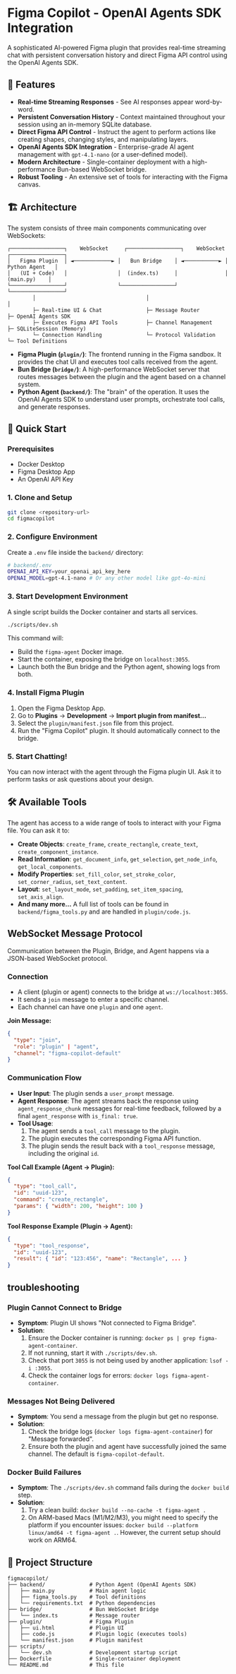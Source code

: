 # Figma Copilot - OpenAI Agents SDK Integration

A sophisticated AI-powered Figma plugin that provides real-time streaming chat with persistent conversation history and direct Figma API control using the OpenAI Agents SDK.

## 🚀 Features

- **Real-time Streaming Responses** - See AI responses appear word-by-word.
- **Persistent Conversation History** - Context maintained throughout your session using an in-memory SQLite database.
- **Direct Figma API Control** - Instruct the agent to perform actions like creating shapes, changing styles, and manipulating layers.
- **OpenAI Agents SDK Integration** - Enterprise-grade AI agent management with `gpt-4.1-nano` (or a user-defined model).
- **Modern Architecture** - Single-container deployment with a high-performance Bun-based WebSocket bridge.
- **Robust Tooling** - An extensive set of tools for interacting with the Figma canvas.

## 🏗️ Architecture

The system consists of three main components communicating over WebSockets:

```
┌─────────────────┐    WebSocket     ┌─────────────────┐    WebSocket     ┌─────────────────┐
│   Figma Plugin  │ ◄────────────► │   Bun Bridge    │ ◄───────────► │  Python Agent   │
│   (UI + Code)   │                │  (index.ts)     │               │    (main.py)    │
└─────────────────┘                └─────────────────┘               └─────────────────┘
        │                                   │                                 │
        ├─ Real-time UI & Chat              ├─ Message Router                 ├─ OpenAI Agents SDK
        ├─ Executes Figma API Tools         ├─ Channel Management             ├─ SQLiteSession (Memory)
        └─ Connection Handling              └─ Protocol Validation            └─ Tool Definitions
```

-   **Figma Plugin (`plugin/`)**: The frontend running in the Figma sandbox. It provides the chat UI and executes tool calls received from the agent.
-   **Bun Bridge (`bridge/`)**: A high-performance WebSocket server that routes messages between the plugin and the agent based on a channel system.
-   **Python Agent (`backend/`)**: The "brain" of the operation. It uses the OpenAI Agents SDK to understand user prompts, orchestrate tool calls, and generate responses.

## 🚀 Quick Start

### Prerequisites
- Docker Desktop
- Figma Desktop App
- An OpenAI API Key

### 1. Clone and Setup
```bash
git clone <repository-url>
cd figmacopilot
```

### 2. Configure Environment
Create a `.env` file inside the `backend/` directory:
```bash
# backend/.env
OPENAI_API_KEY=your_openai_api_key_here
OPENAI_MODEL=gpt-4.1-nano # Or any other model like gpt-4o-mini
```

### 3. Start Development Environment
A single script builds the Docker container and starts all services.
```bash
./scripts/dev.sh
```
This command will:
- Build the `figma-agent` Docker image.
- Start the container, exposing the bridge on `localhost:3055`.
- Launch both the Bun bridge and the Python agent, showing logs from both.

### 4. Install Figma Plugin
1.  Open the Figma Desktop App.
2.  Go to **Plugins** → **Development** → **Import plugin from manifest...**
3.  Select the `plugin/manifest.json` file from this project.
4.  Run the "Figma Copilot" plugin. It should automatically connect to the bridge.

### 5. Start Chatting!
You can now interact with the agent through the Figma plugin UI. Ask it to perform tasks or ask questions about your design.

## 🛠️ Available Tools

The agent has access to a wide range of tools to interact with your Figma file. You can ask it to:

-   **Create Objects**: `create_frame`, `create_rectangle`, `create_text`, `create_component_instance`.
-   **Read Information**: `get_document_info`, `get_selection`, `get_node_info`, `get_local_components`.
-   **Modify Properties**: `set_fill_color`, `set_stroke_color`, `set_corner_radius`, `set_text_content`.
-   **Layout**: `set_layout_mode`, `set_padding`, `set_item_spacing`, `set_axis_align`.
-   **And many more...** A full list of tools can be found in `backend/figma_tools.py` and are handled in `plugin/code.js`.

## WebSocket Message Protocol

Communication between the Plugin, Bridge, and Agent happens via a JSON-based WebSocket protocol.

### Connection
- A client (plugin or agent) connects to the bridge at `ws://localhost:3055`.
- It sends a `join` message to enter a specific channel.
- Each channel can have one `plugin` and one `agent`.

**Join Message:**
```json
{
  "type": "join",
  "role": "plugin" | "agent",
  "channel": "figma-copilot-default"
}
```

### Communication Flow
- **User Input**: The plugin sends a `user_prompt` message.
- **Agent Response**: The agent streams back the response using `agent_response_chunk` messages for real-time feedback, followed by a final `agent_response` with `is_final: true`.
- **Tool Usage**:
    1. The agent sends a `tool_call` message to the plugin.
    2. The plugin executes the corresponding Figma API function.
    3. The plugin sends the result back with a `tool_response` message, including the original `id`.

**Tool Call Example (Agent → Plugin):**
```json
{
  "type": "tool_call",
  "id": "uuid-123",
  "command": "create_rectangle",
  "params": { "width": 200, "height": 100 }
}
```

**Tool Response Example (Plugin → Agent):**
```json
{
  "type": "tool_response",
  "id": "uuid-123",
  "result": { "id": "123:456", "name": "Rectangle", ... }
}
```

##  troubleshooting

### Plugin Cannot Connect to Bridge
- **Symptom**: Plugin UI shows "Not connected to Figma Bridge".
- **Solution**:
    1.  Ensure the Docker container is running: `docker ps | grep figma-agent-container`.
    2.  If not running, start it with `./scripts/dev.sh`.
    3.  Check that port `3055` is not being used by another application: `lsof -i :3055`.
    4.  Check the container logs for errors: `docker logs figma-agent-container`.

### Messages Not Being Delivered
- **Symptom**: You send a message from the plugin but get no response.
- **Solution**:
    1.  Check the bridge logs (`docker logs figma-agent-container`) for "Message forwarded".
    2.  Ensure both the plugin and agent have successfully joined the same channel. The default is `figma-copilot-default`.

### Docker Build Failures
- **Symptom**: The `./scripts/dev.sh` command fails during the `docker build` step.
- **Solution**:
    1.  Try a clean build: `docker build --no-cache -t figma-agent .`
    2.  On ARM-based Macs (M1/M2/M3), you might need to specify the platform if you encounter issues: `docker build --platform linux/amd64 -t figma-agent .`. However, the current setup should work on ARM64.

## 📁 Project Structure
```
figmacopilot/
├── backend/              # Python Agent (OpenAI Agents SDK)
│   ├── main.py           # Main agent logic
│   ├── figma_tools.py    # Tool definitions
│   └── requirements.txt  # Python dependencies
├── bridge/               # Bun WebSocket Bridge
│   └── index.ts          # Message router
├── plugin/               # Figma Plugin
│   ├── ui.html           # Plugin UI
│   ├── code.js           # Plugin logic (executes tools)
│   └── manifest.json     # Plugin manifest
├── scripts/
│   └── dev.sh            # Development startup script
├── Dockerfile            # Single-container deployment
└── README.md             # This file
```
